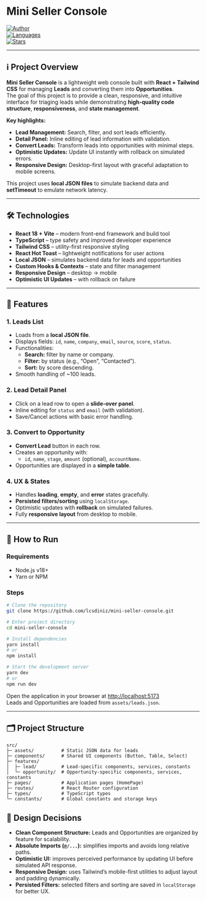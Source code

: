 # Mini Seller Console

[![Author](https://img.shields.io/badge/author-lcsdiniz-6DB33F)](https://www.linkedin.com/in/lcsdiniz/)  
[![Languages](https://img.shields.io/badge/languages-React%2BTypeScript%2BTailwind-6DB33F)](#)  
[![Stars](https://img.shields.io/github/stars/lcsdiniz/mini-seller-console?color=6DB33F)](#)  

---

## ℹ️ Project Overview

**Mini Seller Console** is a lightweight web console built with **React + Tailwind CSS** for managing **Leads** and converting them into **Opportunities**.  
The goal of this project is to provide a clean, responsive, and intuitive interface for triaging leads while demonstrating **high-quality code structure**, **responsiveness**, and **state management**.  

**Key highlights:**
- **Lead Management:** Search, filter, and sort leads efficiently.  
- **Detail Panel:** Inline editing of lead information with validation.  
- **Convert Leads:** Transform leads into opportunities with minimal steps.  
- **Optimistic Updates:** Update UI instantly with rollback on simulated errors.  
- **Responsive Design:** Desktop-first layout with graceful adaptation to mobile screens.  

This project uses **local JSON files** to simulate backend data and **setTimeout** to emulate network latency.  

---

## 🛠 Technologies

- **React 18 + Vite** – modern front-end framework and build tool  
- **TypeScript** – type safety and improved developer experience  
- **Tailwind CSS** – utility-first responsive styling  
- **React Hot Toast** – lightweight notifications for user actions  
- **Local JSON** – simulates backend data for leads and opportunities  
- **Custom Hooks & Contexts** – state and filter management  
- **Responsive Design** – desktop → mobile  
- **Optimistic UI Updates** – with rollback on failure  

---

## 🧩 Features

### 1. Leads List
- Loads from a **local JSON file**.  
- Displays fields: `id`, `name`, `company`, `email`, `source`, `score`, `status`.  
- Functionalities:
  - **Search:** filter by name or company.  
  - **Filter:** by status (e.g., “Open”, “Contacted”).  
  - **Sort:** by score descending.  
- Smooth handling of ~100 leads.

### 2. Lead Detail Panel
- Click on a lead row to open a **slide-over panel**.  
- Inline editing for `status` and `email` (with validation).  
- Save/Cancel actions with basic error handling.

### 3. Convert to Opportunity
- **Convert Lead** button in each row.  
- Creates an opportunity with:
  - `id`, `name`, `stage`, `amount` (optional), `accountName`.  
- Opportunities are displayed in a **simple table**.

### 4. UX & States
- Handles **loading**, **empty**, and **error** states gracefully.  
- **Persisted filters/sorting** using `localStorage`.  
- Optimistic updates with **rollback** on simulated failures.  
- Fully **responsive layout** from desktop to mobile.

---

## 🚀 How to Run

### Requirements
- Node.js v18+  
- Yarn or NPM  

### Steps
```bash
# Clone the repository
git clone https://github.com/lcsdiniz/mini-seller-console.git

# Enter project directory
cd mini-seller-console

# Install dependencies
yarn install
# or
npm install

# Start the development server
yarn dev
# or
npm run dev
```

Open the application in your browser at [http://localhost:5173](http://localhost:5173)  
Leads and Opportunities are loaded from `assets/leads.json`.

---

## 🗂 Project Structure

```text
src/
├─ assets/          # Static JSON data for leads
├─ components/      # Shared UI components (Button, Table, Select)
├─ features/
│  ├─ lead/         # Lead-specific components, services, constants
│  └─ opportunity/  # Opportunity-specific components, services, constants
├─ pages/           # Application pages (HomePage)
├─ routes/          # React Router configuration
├─ types/           # TypeScript types
└─ constants/       # Global constants and storage keys
```

## 🎯 Design Decisions

- **Clean Component Structure:** Leads and Opportunities are organized by feature for scalability.  
- **Absolute Imports (`@/...`):** simplifies imports and avoids long relative paths.  
- **Optimistic UI:** improves perceived performance by updating UI before simulated API response.  
- **Responsive Design:** uses Tailwind’s mobile-first utilities to adjust layout and padding dynamically.  
- **Persisted Filters:** selected filters and sorting are saved in `localStorage` for better UX.

